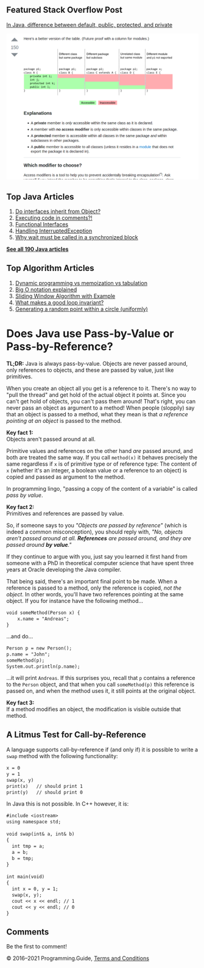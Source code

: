 <span class="underline"></span>

<span class="underline"></span>

Featured Stack Overflow Post
----------------------------

[In Java, difference between default, public, protected, and private](https://stackoverflow.com/a/33627846/276052)  
  
[<img src="../images/so-featured-33627846.png" alt="StackOverflow screenshot thumbnail" class="screenshot" />](https://stackoverflow.com/a/33627846/276052)

<span class="underline"></span>

Top Java Articles
-----------------

1.  [Do interfaces inherit from Object?](do-interfaces-inherit-from-object.html)
2.  [Executing code in comments?!](executing-code-in-comments.html)
3.  [Functional Interfaces](functional-interfaces.html)
4.  [Handling InterruptedException](handling-interrupted-exceptions.html)
5.  [Why wait must be called in a synchronized block](why-wait-must-be-in-synchronized.html)

[**See all 190 Java articles**](index.html)

Top Algorithm Articles
----------------------

1.  [Dynamic programming vs memoization vs tabulation](../dynamic-programming-vs-memoization-vs-tabulation.html)
2.  [Big O notation explained](../big-o-notation-explained.html)
3.  [Sliding Window Algorithm with Example](../sliding-window-example.html)
4.  [What makes a good loop invariant?](../what-makes-a-good-loop-invariant.html)
5.  [Generating a random point within a circle (uniformly)](../random-point-within-circle.html)

Does Java use Pass-by-Value or Pass-by-Reference?
=================================================

**TL;DR:** Java is always pass-by-value. Objects are never passed around, only references to objects, and these are passed by value, just like primitives.

When you create an object all you get is a reference to it. There's no way to "pull the thread" and get hold of the actual object it points at. Since you can't get hold of objects, you can't pass them around! That's right, you can never pass an object as argument to a method! When people (sloppily) say that an object is passed to a method, what they mean is that *a reference pointing at an object* is passed to the method.

**Key fact 1:**  
Objects aren't passed around at all.

Primitive values and references on the other hand *are* passed around, and both are treated the same way. If you call `method(x)` it behaves precisely the same regardless if `x` is of primitive type or of reference type: The content of `x` (whether it's an integer, a boolean value or a reference to an object) is copied and passed as argument to the method.

In programming lingo, "passing a copy of the content of a variable" is called *pass by value*.

**Key fact 2:**  
Primitives and references are passed by value.

So, if someone says to you *"Objects are passed by reference"* (which is indeed a common misconception), you should reply with, *"No, objects aren't passed around at all. **References** are passed around, and they are passed around **by value**."*

If they continue to argue with you, just say you learned it first hand from someone with a PhD in theoretical computer science that have spent three years at Oracle developing the Java compiler.

That being said, there's an important final point to be made. When a reference is passed to a method, only the reference is copied, *not the object*. In other words, you'll have two references pointing at the same object. If you for instance have the following method…

    void someMethod(Person x) {
        x.name = "Andreas";
    }

…and do…

    Person p = new Person();
    p.name = "John";
    someMethod(p);
    System.out.println(p.name);

…it will print `Andreas`. If this surprises you, recall that `p` contains a reference to the `Person` object, and that when you call `someMethod(p)` this reference is passed on, and when the method uses it, it still points at the original object.

**Key fact 3:**  
If a method modifies an object, the modification is visible outside that method.

A Litmus Test for Call-by-Reference
-----------------------------------

A language supports call-by-reference if (and only if) it is possible to write a `swap` method with the following functionality:

    x = 0
    y = 1
    swap(x, y)
    print(x)   // should print 1
    print(y)   // should print 0

In Java this is not possible. In C++ however, it is:

    #include <iostream>
    using namespace std;

    void swap(int& a, int& b)
    {
      int tmp = a;
      a = b;
      b = tmp;
    }

    int main(void)
    {
      int x = 0, y = 1;
      swap(x, y);
      cout << x << endl; // 1
      cout << y << endl; // 0
    }

Comments
--------

Be the first to comment!

© 2016–2021 Programming.Guide, [Terms and Conditions](../terms-and-conditions.html)
